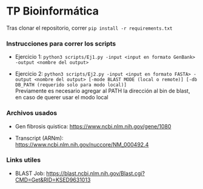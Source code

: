 # TP Bioinformática
Tras clonar el repositorio, correr `pip install -r requirements.txt`

### Instrucciones para correr los scripts

-   Ejercicio 1: `python3 scripts/Ej1.py -input <input en formato GenBank> -output <nombre del output>`
    
-   Ejercicio 2: `python3 scripts/Ej2.py -input <input en formato FASTA> -output <nombre del output> [-mode BLAST MODE (local o remote)] [-db DB_PATH (requerido solo para modo local)]`\
    Previamente es necesario agregar al PATH la dirección al bin de blast, en caso de querer usar el modo local


### Archivos usados

- Gen fibrosis quistica: https://www.ncbi.nlm.nih.gov/gene/1080

- Transcript (ARNm): https://www.ncbi.nlm.nih.gov/nuccore/NM_000492.4

### Links utiles

- BLAST Job: https://blast.ncbi.nlm.nih.gov/Blast.cgi?CMD=Get&RID=KSED9631013